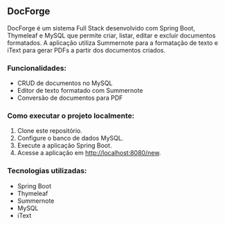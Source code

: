 ## DocForge

DocForge é um sistema Full Stack desenvolvido com Spring Boot, Thymeleaf e MySQL que permite criar, listar, editar e excluir documentos formatados. A aplicação utiliza Summernote para a formatação de texto e iText para gerar PDFs a partir dos documentos criados.

### Funcionalidades:
- CRUD de documentos no MySQL
- Editor de texto formatado com Summernote
- Conversão de documentos para PDF

### Como executar o projeto localmente:
1. Clone este repositório.
2. Configure o banco de dados MySQL.
3. Execute a aplicação Spring Boot.
4. Acesse a aplicação em [http://localhost:8080/new](http://localhost:8080/new).

### Tecnologias utilizadas:
- Spring Boot
- Thymeleaf
- Summernote
- MySQL
- iText
